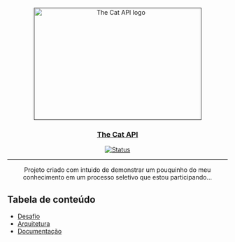 <p align="center">
    <a href="" rel="noopener">
        <img width=383px height=256px src="https://cdn2.thecatapi.com/logos/thecatapi_256xW.png" alt="The Cat API logo">
    </a>
</p>

<h3 align="center"><a href="https://thecatapi.com" rel="noopener">The Cat API</a></h3>

<div align="center">

[![Status](https://img.shields.io/badge/status-active-success.svg)]()

</div>

---

<p align="center"> Projeto criado com intuido de demonstrar um pouquinho do meu conhecimento em um processo seletivo que estou participando...
</p>

## Tabela de conteúdo
- [Desafio](documentation/DESAFIO.md)
- [Arquitetura](documentation/ARQUITETURA.md)
- [Documentação](documentation/DOCUMENTATION.md)







